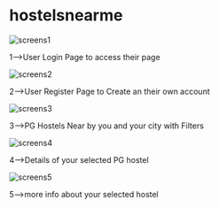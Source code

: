# hostelsnearme

![screens1](https://user-images.githubusercontent.com/65118461/116055078-f96fe880-a699-11eb-9dc7-004ff04c87bf.png)

1-->User Login Page to access their page

![screens2](https://user-images.githubusercontent.com/65118461/116055344-3b992a00-a69a-11eb-9b86-f88facfa3bca.png)

2-->User Register Page to Create an their own account

![screens3](https://user-images.githubusercontent.com/65118461/116055472-5cfa1600-a69a-11eb-9cb2-325be674210c.png)

3-->PG Hostels Near by you and your city with Filters

![screens4](https://user-images.githubusercontent.com/65118461/116055615-81ee8900-a69a-11eb-89e8-9f538be837b9.png)

4-->Details of your selected PG hostel

![screens5](https://user-images.githubusercontent.com/65118461/116055725-a2b6de80-a69a-11eb-8595-f15e30d0cd10.png)

5-->more info about your selected hostel
